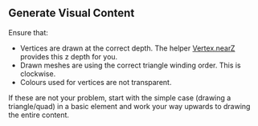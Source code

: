 ## Generate Visual Content

Ensure that:
- Vertices are drawn at the correct depth. The helper [Vertex.nearZ](https://docs.unity3d.com/ScriptReference/UIElements.Vertex-nearZ.html) provides this z depth for you.
- Drawn meshes are using the correct triangle winding order. This is clockwise.
- Colours used for vertices are not transparent.

If these are not your problem, start with the simple case (drawing a triangle/quad) in a basic element and work your way upwards to drawing the entire content.